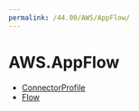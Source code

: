 ```yaml
---
permalink: /44.00/AWS/AppFlow/
---
```


# AWS.AppFlow



* [ConnectorProfile](ConnectorProfile.md)
* [Flow](Flow.md)